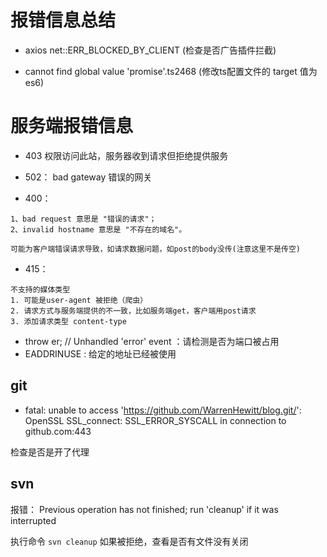 # 报错信息总结

- axios net::ERR_BLOCKED_BY_CLIENT  (检查是否广告插件拦截)

- cannot find global value 'promise'.ts2468 (修改ts配置文件的 target 值为 es6)

# 服务端报错信息
- 403 权限访问此站，服务器收到请求但拒绝提供服务
- 502： bad gateway 错误的网关

- 400：
```
1、bad request 意思是 "错误的请求"；
2、invalid hostname 意思是 "不存在的域名"。

可能为客户端错误请求导致，如请求数据问题，如post的body没传(注意这里不是传空)
```

- 415：
```
不支持的媒体类型
1. 可能是user-agent 被拒绝（爬虫）
2. 请求方式与服务端提供的不一致，比如服务端get，客户端用post请求
3. 添加请求类型 content-type
```

- throw er; // Unhandled 'error' event ：请检测是否为端口被占用
- EADDRINUSE : 给定的地址已经被使用


## git

- fatal: unable to access 'https://github.com/WarrenHewitt/blog.git/': OpenSSL SSL_connect: SSL_ERROR_SYSCALL in connection to github.com:443

检查是否是开了代理

## svn

报错： Previous operation has not finished; run 'cleanup' if it was interrupted

执行命令 `svn cleanup` 如果被拒绝，查看是否有文件没有关闭

